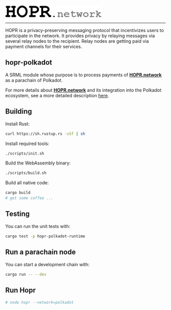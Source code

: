 <a href="#"><img src="hopr.png"></a>

---

HOPR is a privacy-preserving messaging protocol that incentivizes users to participate in the network. It provides privacy by relaying messages via several relay nodes to the recipient. Relay nodes are getting paid via payment channels for their services.

## hopr-polkadot

A SRML module whose purpose is to process payments of **[HOPR.network](https://hopr.network)** as a parachain of Polkadot.

For more details about **[HOPR.network](https://hopr.network)** and its integration into the Polkadot ecosystem, see a more detailed description [here](https://github.com/validitylabs/HOPR-PL-Substrate/blob/master/README.md).

## Building

Install Rust:

```bash
curl https://sh.rustup.rs -sSf | sh
```

Install required tools:

```bash
./scripts/init.sh
```

Build the WebAssembly binary:

```bash
./scripts/build.sh
```

Build all native code:

```bash
cargo build
# get some coffee ...
```

## Testing

You can run the unit tests with:

```bash
cargo test -p hopr-polkadot-runtime
```

## Run a parachain node

You can start a development chain with:

```bash
cargo run -- --dev
```

## Run Hopr

```bash
# node hopr --network=polkadot
```

